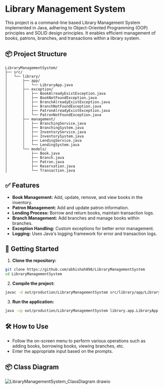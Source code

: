 # Library Management System

This project is a command-line based Library Management System implemented in Java, adhering to Object-Oriented Programming (OOP) principles and SOLID design principles. It enables efficient management of books, patrons, branches, and transactions within a library system.

## 📦 Project Structure

```
LibraryManagementSystem/
├── src/
│   └── library/
│       ├── app/
│       │   └── LibraryApp.java
│       ├── exception/
│       │   ├── BookAlreadyExistException.java
│       │   ├── BookNotFoundException.java
│       │   ├── BranchAlreadyExistException.java
│       │   ├── BranchNotFoundException.java
│       │   ├── PatronAlreadyExistException.java
│       │   └── PatronNotFoundException.java
│       ├── management/
│       │   ├── BranchingService.java
│       │   ├── BranchingSystem.java
│       │   ├── InventoryService.java
│       │   ├── InventorySystem.java
│       │   ├── LendingService.java
│       │   └── LendingSystem.java
│       └── models/
│           ├── Book.java
│           ├── Branch.java
│           ├── Patron.java
│           ├── Reservation.java
│           └── Transaction.java
```

## ✅ Features

* **Book Management:** Add, update, remove, and view books in the inventory.
* **Patron Management:** Add and update patron information.
* **Lending Process:** Borrow and return books, maintain transaction logs.
* **Branch Management:** Add branches and manage books within branches.
* **Exception Handling:** Custom exceptions for better error management.
* **Logging:** Uses Java's logging framework for error and transaction logs.

## 🚀 Getting Started

1. **Clone the repository:**

```bash
git clone https://github.com/abhishah898/LibraryManagementSystem
cd LibraryManagementSystem
```

2. **Compile the project:**

```bash
javac -d out/production/LibraryManagementSystem src/library/app/LibraryApp.java
```

3. **Run the application:**

```bash
java -cp out/production/LibraryManagementSystem library.app.LibraryApp
```

## 🛠️ How to Use

* Follow the on-screen menu to perform various operations such as adding books, borrowing books, viewing branches, etc.
* Enter the appropriate input based on the prompts.

## 📦 Class Diagram

![LibraryManagementSystem_ClassDiagram drawio](https://github.com/user-attachments/assets/81092506-be07-4dc6-bdb2-b43bcaab1507)
